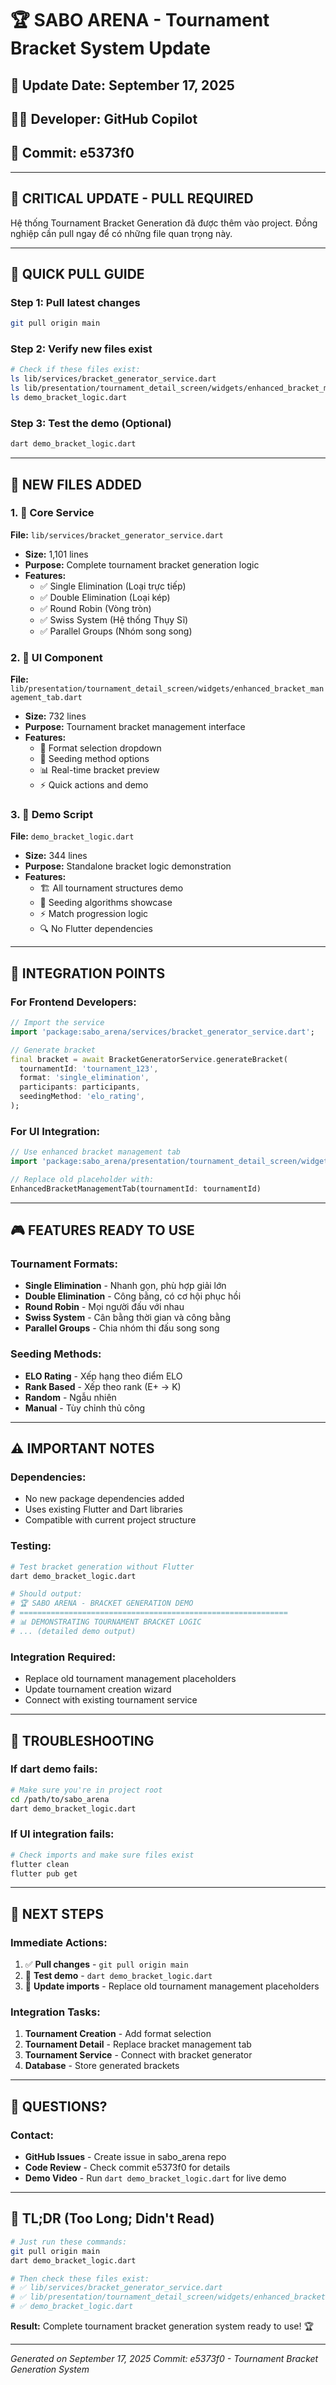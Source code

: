 # 🏆 SABO ARENA - Tournament Bracket System Update

## 📅 Update Date: September 17, 2025
## 👨‍💻 Developer: GitHub Copilot
## 🔧 Commit: e5373f0

---

## 🎯 **CRITICAL UPDATE - PULL REQUIRED**

Hệ thống Tournament Bracket Generation đã được thêm vào project. Đồng nghiệp cần pull ngay để có những file quan trọng này.

---

## 🚀 **QUICK PULL GUIDE**

### Step 1: Pull latest changes
```bash
git pull origin main
```

### Step 2: Verify new files exist
```bash
# Check if these files exist:
ls lib/services/bracket_generator_service.dart
ls lib/presentation/tournament_detail_screen/widgets/enhanced_bracket_management_tab.dart  
ls demo_bracket_logic.dart
```

### Step 3: Test the demo (Optional)
```bash
dart demo_bracket_logic.dart
```

---

## 📁 **NEW FILES ADDED**

### 1. 🔧 **Core Service** 
**File:** `lib/services/bracket_generator_service.dart`
- **Size:** 1,101 lines
- **Purpose:** Complete tournament bracket generation logic
- **Features:**
  - ✅ Single Elimination (Loại trực tiếp)
  - ✅ Double Elimination (Loại kép)
  - ✅ Round Robin (Vòng tròn)
  - ✅ Swiss System (Hệ thống Thụy Sĩ)
  - ✅ Parallel Groups (Nhóm song song)

### 2. 🎨 **UI Component**
**File:** `lib/presentation/tournament_detail_screen/widgets/enhanced_bracket_management_tab.dart`
- **Size:** 732 lines
- **Purpose:** Tournament bracket management interface
- **Features:**
  - 🎯 Format selection dropdown
  - 🎲 Seeding method options
  - 📊 Real-time bracket preview
  - ⚡ Quick actions and demo

### 3. 🧪 **Demo Script**
**File:** `demo_bracket_logic.dart`
- **Size:** 344 lines
- **Purpose:** Standalone bracket logic demonstration
- **Features:**
  - 🏗️ All tournament structures demo
  - 👥 Seeding algorithms showcase
  - ⚡ Match progression logic
  - 🔍 No Flutter dependencies

---

## 🔧 **INTEGRATION POINTS**

### For Frontend Developers:
```dart
// Import the service
import 'package:sabo_arena/services/bracket_generator_service.dart';

// Generate bracket
final bracket = await BracketGeneratorService.generateBracket(
  tournamentId: 'tournament_123',
  format: 'single_elimination',
  participants: participants,
  seedingMethod: 'elo_rating',
);
```

### For UI Integration:
```dart
// Use enhanced bracket management tab
import 'package:sabo_arena/presentation/tournament_detail_screen/widgets/enhanced_bracket_management_tab.dart';

// Replace old placeholder with:
EnhancedBracketManagementTab(tournamentId: tournamentId)
```

---

## 🎮 **FEATURES READY TO USE**

### Tournament Formats:
- **Single Elimination** - Nhanh gọn, phù hợp giải lớn
- **Double Elimination** - Công bằng, có cơ hội phục hồi  
- **Round Robin** - Mọi người đấu với nhau
- **Swiss System** - Cân bằng thời gian và công bằng
- **Parallel Groups** - Chia nhóm thi đấu song song

### Seeding Methods:
- **ELO Rating** - Xếp hạng theo điểm ELO
- **Rank Based** - Xếp theo rank (E+ → K)
- **Random** - Ngẫu nhiên
- **Manual** - Tùy chỉnh thủ công

---

## ⚠️ **IMPORTANT NOTES**

### Dependencies:
- No new package dependencies added
- Uses existing Flutter and Dart libraries
- Compatible with current project structure

### Testing:
```bash
# Test bracket generation without Flutter
dart demo_bracket_logic.dart

# Should output:
# 🏆 SABO ARENA - BRACKET GENERATION DEMO
# ============================================================
# 📊 DEMONSTRATING TOURNAMENT BRACKET LOGIC
# ... (detailed demo output)
```

### Integration Required:
- Replace old tournament management placeholders
- Update tournament creation wizard
- Connect with existing tournament service

---

## 🐛 **TROUBLESHOOTING**

### If dart demo fails:
```bash
# Make sure you're in project root
cd /path/to/sabo_arena
dart demo_bracket_logic.dart
```

### If UI integration fails:
```bash
# Check imports and make sure files exist
flutter clean
flutter pub get
```

---

## 🎯 **NEXT STEPS**

### Immediate Actions:
1. ✅ **Pull changes** - `git pull origin main`
2. 🧪 **Test demo** - `dart demo_bracket_logic.dart`
3. 🔗 **Update imports** - Replace old tournament management placeholders

### Integration Tasks:
1. **Tournament Creation** - Add format selection
2. **Tournament Detail** - Replace bracket management tab
3. **Tournament Service** - Connect with bracket generator
4. **Database** - Store generated brackets

---

## 💬 **QUESTIONS?**

### Contact:
- **GitHub Issues** - Create issue in sabo_arena repo
- **Code Review** - Check commit e5373f0 for details
- **Demo Video** - Run `dart demo_bracket_logic.dart` for live demo

---

## 🏁 **TL;DR (Too Long; Didn't Read)**

```bash
# Just run these commands:
git pull origin main
dart demo_bracket_logic.dart

# Then check these files exist:
# ✅ lib/services/bracket_generator_service.dart
# ✅ lib/presentation/tournament_detail_screen/widgets/enhanced_bracket_management_tab.dart
# ✅ demo_bracket_logic.dart
```

**Result:** Complete tournament bracket generation system ready to use! 🏆

---

*Generated on September 17, 2025*
*Commit: e5373f0 - Tournament Bracket Generation System*